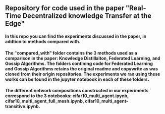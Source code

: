 ## Repository for code used in the paper "Real-Time Decentralized knowledge Transfer at the Edge"
#### In this repo you can find the experiments discussed in the paper, in addtion to methods compared with.
#### The "compared_with" folder contains the 3 methods used as a comparison in the paper: Knowledge Distillaiton, Federated Learning, and Gossip Algorithms. The folders contining code for Federated Learning and Gossip Algorithms retains the original readme and copywrite as was cloned from their origin repositories. The experiments we ran using these works can be found in the jupyter notebook in each of these folders.
#### The different network compositions constructed in our experiments correspond to the 3 notebooks: cifar10_multi_agent.ipynb, cifar10_multi_agent_full_mesh.ipynb, cifar10_multi_agent-transitive.ipynb.
